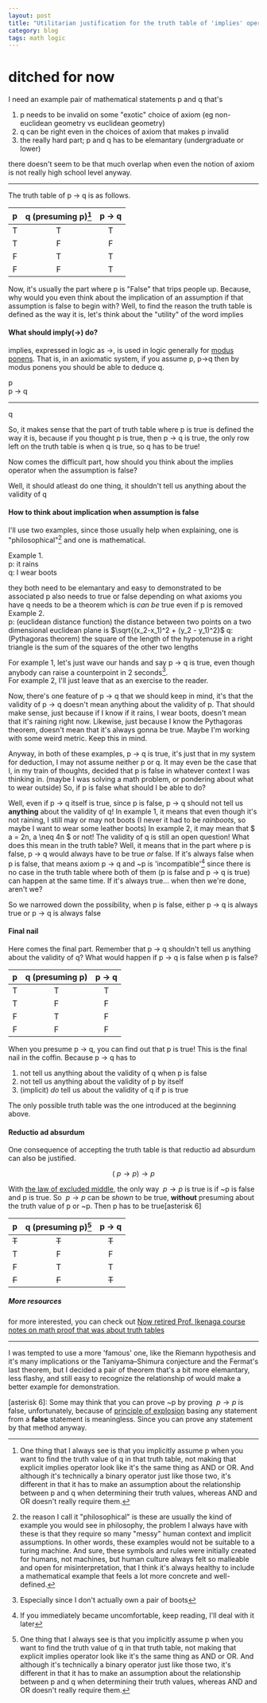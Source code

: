 ```yaml
---
layout: post
title: "Utilitarian justification for the truth table of 'implies' operator"
category: blog
tags: math logic
---
```


# ditched for now
I need an example pair of mathematical statements p and q that's
1. p needs to be invalid on some "exotic" choice of axiom (eg non-euclidean geometry vs euclidean geometry)
2. q can be right even in the choices of axiom that makes p invalid
3. the really hard part; p and q has to be elemantary (undergraduate or lower)

there doesn't seem to be that much overlap when even the notion of axiom is not really high school level anyway.

<hr>

The truth table of p $\to$ q is as follows.

|p|q (presuming p)[^1]|p $\to$ q|
|:-:|:-:|:-:|
|T|T|T|
|T|F|F|
|F|T|T|
|F|F|T|

Now, it's usually the part where p is "False" that trips people up. Because, why would you even think about the implication of an assumption if that assumption is false to begin with? Well, to find the reason the truth table is defined as the way it is, let's think about the "utility" of the word implies

#### What should imply($\to$) do?

implies, expressed in logic as $\to$, is used in logic generally for [modus ponens](https://en.wikipedia.org/wiki/Modus_ponens). That is, in an axiomatic system, if you assume p, p$\to$q then by modus ponens you should be able to deduce q.

p  
p $\to$ q
<hr>
q

So, it makes sense that the part of truth table where p is true is defined the way it is, because if you thought p is true, then p $\to$ q is true, the only row left on the truth table is when q is true, so q has to be true!

Now comes the difficult part, how should you think about the implies operator when the assumption is false?

Well, it should atleast do one thing, it shouldn't tell us anything about the validity of q

#### How to think about implication when assumption is false

I'll use two examples, since those usually help when explaining, one is "philosophical"[^2] and one is mathematical.

Example 1.  
p: it rains  
q: I wear boots

they both need to be elemantary and easy to demonstrated to be associated
p also needs to true or false depending on what axioms you have
q needs to be a theorem which is *can be* true even if p is removed
Example 2.  
p: (euclidean distance function) the distance between two points on a two dimensional euclidean plane is $\sqrt{(x_2-x_1)^2 + (y_2 - y_1)^2}$
q: (Pythagoras theorem) the square of the length of the hypotenuse in a right triangle is the sum of the squares of the other two lengths  

For example 1, let's just wave our hands and say p $\to$ q is true, even though anybody can raise a counterpoint in 2 seconds[^3].  
For example 2, I'll just leave that as an exercise to the reader.

Now, there's one feature of p $\to$ q that we should keep in mind, it's that the validity of p $\to$ q doesn't mean anything about the validity of p.
That should make sense, just because if I know if it rains, I wear boots, doesn't mean that it's raining right now.
Likewise, just because I know the Pythagoras theorem, doesn't mean that it's always gonna be true. Maybe I'm working with some weird metric. Keep this in mind.

Anyway, in both of these examples, p $\to$ q is true, it's just that in my system for deduction, I may not assume neither p or q. It may even be the case that I, in my train of thoughts, decided that p is false in whatever context I was thinking in. (maybe I was solving a math problem, or pondering about what to wear outside)
So, if p is false what should I be able to do?

Well, even if p $\to$ q itself is true, since p is false, p $\to$ q should not tell us **anything** about the validity of q!
In example 1, it means that even though it's not raining, I still may or may not boots (I never it had to be *rainboots*, so maybe I want to wear some leather boots)
In example 2, it may mean that $ a = 2n, a \neq 4n $ or not! The validity of q is still an open question!
What does this mean in the truth table? Well, it means that in the part where p is false, p $\to$ q would always have to be true *or* false. If it's always false when p is false, that means axiom p $\to$ q and ~p is 'incompatible'[^4] since there is no case in the truth table where both of them (p is false and p $\to$ q is true) can happen at the same time. If it's always true... when then we're done, aren't we?

So we narrowed down the possibility, when p is false, either p $\to$ q is always true or p $\to$ q is always false

#### Final nail

Here comes the final part. Remember that p $\to$ q shouldn't tell us anything about the validity of q? What would happen if p $\to$ q is false when p is false?

|p|q (presuming p)|p $\to$ q|
|:-:|:-:|:-:|
|T|T|T|
|T|F|F|
|F|T|F|
|F|F|F|

When you presume p $\to$ q, you can find out that p is true!
This is the final nail in the coffin. Because p $\to$ q has to  
1. not tell us anything about the validity of q when p is false  
2. not tell us anything about the validity of p by itself  
3. (implicit) *do* tell us about the validity of q if p is true

The only possible truth table was the one introduced at the beginning above.

#### Reductio ad absurdum

One consequence of accepting the truth table is that reductio ad absurdum can also be justified.

$$(~p\to p) \to p$$

With [the law of excluded middle](https://en.wikipedia.org/wiki/Law_of_excluded_middle), the only way $~p\to p$ is true is if ~p is false and p is true. So $~p \to p$ can be *shown* to be true, **without** presuming about the truth value of p or ~p. Then p has to be true[asterisk 6]

|p|q (presuming p)[^1]|p $\to$ q|
|:-:|:-:|:-:|
|~~T~~|~~T~~|~~T~~|
|T|F|F|
|F|T|T|
|~~F~~|~~F~~|~~T~~|

##### More resources

for more interested, you can check out [Now retired Prof. Ikenaga course notes on math proof that was about truth tables](https://sites.millersville.edu/bikenaga/math-proof/math-proof-notes.html)  


<hr>

[^1]: One thing that I always see is that you implicitly assume p when you want to find the truth value of q in that truth table, not making that explicit implies operator look like it's the same thing as AND or OR. And although it's technically a binary operator just like those two, it's different in that it has to make an assumption about the relationship between p and q when determining their truth values, whereas AND and OR doesn't really require them.

[^2]: the reason I call it "philosophical" is these are usually the kind of example you would see in philosophy, the problem I always have with these is that they require so many "messy" human context and implicit assumptions. In other words, these examples would not be suitable to a turing machine. And sure, these symbols and rules were initially created for humans, not machines, but human culture always felt so malleable and open for misinterpretation, that I think it's always healthy to include a mathematical example that feels a lot more concrete and well-defined.

[^3]: Especially since I don't actually own a pair of boots

[^4]: If you immediately became uncomfortable, keep reading, I'll deal with it later

I was tempted to use a more 'famous' one, like the Riemann hypothesis and it's many implications or the Taniyama–Shimura conjecture and the Fermat's last theorem, but I decided a pair of theorem that's a bit more elemantary, less flashy, and still easy to recognize the relationship of would make a better example for demonstration.

[asterisk 6]: Some may think that you can prove ~p by proving $~p \to p$ is false, unfortunately, because of [principle of explosion](https://en.wikipedia.org/wiki/Principle_of_explosion) basing any statement from a **false** statement is meaningless. Since you can prove any statement by that method anyway.
